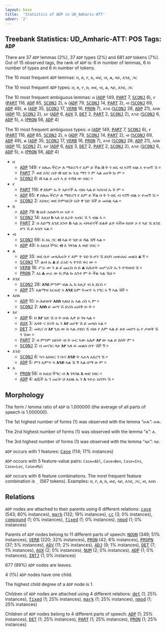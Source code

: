 ```yaml
---
layout: base
title:  'Statistics of ADP in UD_Amharic-ATT'
udver: '2'
---
```


## Treebank Statistics: UD_Amharic-ATT: POS Tags: `ADP`

There are 37 `ADP` lemmas (2%), 37 `ADP` types (2%) and 681 `ADP` tokens (7%).
Out of 15 observed tags, the rank of `ADP` is: 6 in number of lemmas, 6 in number of types and 6 in number of tokens.

The 10 most frequent `ADP` lemmas: በ, ለ, የ, ከ, ወደ, ብ, ል, ላይ, እንደ, ጋር

The 10 most frequent `ADP` types:  በ, ለ, የ, ከ, ወደ, ብ, ል, ላይ, እንደ, ጋር

The 10 most frequent ambiguous lemmas: በ (<tt><a href="am_att-pos-ADP.html">ADP</a></tt> 149, <tt><a href="am_att-pos-PART.html">PART</a></tt> 7, <tt><a href="am_att-pos-SCONJ.html">SCONJ</a></tt> 6), የ (<tt><a href="am_att-pos-PART.html">PART</a></tt> 116, <tt><a href="am_att-pos-ADP.html">ADP</a></tt> 85, <tt><a href="am_att-pos-SCONJ.html">SCONJ</a></tt> 2), ከ (<tt><a href="am_att-pos-ADP.html">ADP</a></tt> 79, <tt><a href="am_att-pos-SCONJ.html">SCONJ</a></tt> 14, <tt><a href="am_att-pos-PART.html">PART</a></tt> 2), ብ (<tt><a href="am_att-pos-SCONJ.html">SCONJ</a></tt> 69, <tt><a href="am_att-pos-ADP.html">ADP</a></tt> 49), ል (<tt><a href="am_att-pos-ADP.html">ADP</a></tt> 35, <tt><a href="am_att-pos-SCONJ.html">SCONJ</a></tt> 17, <tt><a href="am_att-pos-VERB.html">VERB</a></tt> 16, <tt><a href="am_att-pos-PRON.html">PRON</a></tt> 7), እንደ (<tt><a href="am_att-pos-SCONJ.html">SCONJ</a></tt> 28, <tt><a href="am_att-pos-ADP.html">ADP</a></tt> 21), እስከ (<tt><a href="am_att-pos-ADP.html">ADP</a></tt> 10, <tt><a href="am_att-pos-SCONJ.html">SCONJ</a></tt> 2), እየ (<tt><a href="am_att-pos-ADP.html">ADP</a></tt> 6, <tt><a href="am_att-pos-AUX.html">AUX</a></tt> 3, <tt><a href="am_att-pos-DET.html">DET</a></tt> 2, <tt><a href="am_att-pos-PART.html">PART</a></tt> 2, <tt><a href="am_att-pos-SCONJ.html">SCONJ</a></tt> 2), እንድ (<tt><a href="am_att-pos-SCONJ.html">SCONJ</a></tt> 6, <tt><a href="am_att-pos-ADP.html">ADP</a></tt> 5), እ (<tt><a href="am_att-pos-PRON.html">PRON</a></tt> 56, <tt><a href="am_att-pos-ADP.html">ADP</a></tt> 4)

The 10 most frequent ambiguous types:  በ (<tt><a href="am_att-pos-ADP.html">ADP</a></tt> 149, <tt><a href="am_att-pos-PART.html">PART</a></tt> 7, <tt><a href="am_att-pos-SCONJ.html">SCONJ</a></tt> 6), የ (<tt><a href="am_att-pos-PART.html">PART</a></tt> 116, <tt><a href="am_att-pos-ADP.html">ADP</a></tt> 85, <tt><a href="am_att-pos-SCONJ.html">SCONJ</a></tt> 2), ከ (<tt><a href="am_att-pos-ADP.html">ADP</a></tt> 79, <tt><a href="am_att-pos-SCONJ.html">SCONJ</a></tt> 14, <tt><a href="am_att-pos-PART.html">PART</a></tt> 2), ብ (<tt><a href="am_att-pos-SCONJ.html">SCONJ</a></tt> 69, <tt><a href="am_att-pos-ADP.html">ADP</a></tt> 49), ል (<tt><a href="am_att-pos-ADP.html">ADP</a></tt> 35, <tt><a href="am_att-pos-SCONJ.html">SCONJ</a></tt> 17, <tt><a href="am_att-pos-VERB.html">VERB</a></tt> 16, <tt><a href="am_att-pos-PRON.html">PRON</a></tt> 7), እንደ (<tt><a href="am_att-pos-SCONJ.html">SCONJ</a></tt> 28, <tt><a href="am_att-pos-ADP.html">ADP</a></tt> 21), እስከ (<tt><a href="am_att-pos-ADP.html">ADP</a></tt> 10, <tt><a href="am_att-pos-SCONJ.html">SCONJ</a></tt> 2), እየ (<tt><a href="am_att-pos-ADP.html">ADP</a></tt> 6, <tt><a href="am_att-pos-AUX.html">AUX</a></tt> 3, <tt><a href="am_att-pos-DET.html">DET</a></tt> 2, <tt><a href="am_att-pos-PART.html">PART</a></tt> 2, <tt><a href="am_att-pos-SCONJ.html">SCONJ</a></tt> 2), እንድ (<tt><a href="am_att-pos-SCONJ.html">SCONJ</a></tt> 6, <tt><a href="am_att-pos-ADP.html">ADP</a></tt> 5), እ (<tt><a href="am_att-pos-PRON.html">PRON</a></tt> 56, <tt><a href="am_att-pos-ADP.html">ADP</a></tt> 4)


* በ
  * <tt><a href="am_att-pos-ADP.html">ADP</a></tt> 149: የ በለጠ ችሮታ ለ ማድረግ የ እም ይ ችል <b>በ</b> ት ን ዘዴ ብ ኣገኝ ብል ኦ ተመኝ ኧ ።
  * <tt><a href="am_att-pos-PART.html">PART</a></tt> 7: ወደ አገር ቤት <b>በ</b> ሄድ ኩ ጊዜ ማን ን ም ኣል ጠየቅ ኩ ም ።
  * <tt><a href="am_att-pos-SCONJ.html">SCONJ</a></tt> 6: <b>በ</b> ኣል ይ ጠን ኣ ይ ተሻለ ው ነበር ።
* የ
  * <tt><a href="am_att-pos-PART.html">PART</a></tt> 116: <b>የ</b> ደከም ኡ ት አይኖች ኡ ብዙ ኣል ይ ኣስነብ ኡ ት ም ።
  * <tt><a href="am_att-pos-ADP.html">ADP</a></tt> 85: <b>የ</b> በለጠ ችሮታ ለ ማድረግ የ እም ይ ችል በ ት ን ዘዴ ብ ኣገኝ ብል ኦ ተመኝ ኧ ።
  * <tt><a href="am_att-pos-SCONJ.html">SCONJ</a></tt> 2: አስቴር ወደ ትምህርት ቤት <b>የ</b> ሄድ ኧች ይ መስል ኣል ።
* ከ
  * <tt><a href="am_att-pos-ADP.html">ADP</a></tt> 79: <b>ከ</b> ቤት አስወጣ ሁ ኣት ።
  * <tt><a href="am_att-pos-SCONJ.html">SCONJ</a></tt> 14: እዚህ <b>ከ</b> ኣለ ህ እራት አብር ኧ ን ብል ኣ ።
  * <tt><a href="am_att-pos-PART.html">PART</a></tt> 2: በ እድሜ እንደ አንተ <b>ከ</b> ኣል ኡ ብላቴኖች ይልቅ ፊት ኣችሁ ከስት ኦ የ ኣይ ኧ እንደ ሆን ኧ ይ ኣዝን ኣል ።
* ብ
  * <tt><a href="am_att-pos-SCONJ.html">SCONJ</a></tt> 69: ከ እኔ ጋር <b>ብ</b> ኣል ት ሄድ ይ ሻል ኧኝ ኣል ።
  * <tt><a href="am_att-pos-ADP.html">ADP</a></tt> 49: ከ እዚህ ችግር <b>ብ</b> እ ገላገል እ ወድ ነበር ።
* ል
  * <tt><a href="am_att-pos-ADP.html">ADP</a></tt> 35: ወደ ቤተ መጻሕፍት የ እም ት ሄድ ከ ሆን ኧ ይህን መጽሐፍ መልስ <b>ል</b> ኝ ።
  * <tt><a href="am_att-pos-SCONJ.html">SCONJ</a></tt> 17: ልብ ኡ <b>ል</b> ይ ፈነድ ኣ ትንሽ ቀረ ው ።
  * <tt><a href="am_att-pos-VERB.html">VERB</a></tt> 16: ሥራ ው ን ል ይ ጨርስ ስ ይ <b>ል</b> ስሕተት መሥራት ኡ ን ተገነዘብ ኧ ።
  * <tt><a href="am_att-pos-PRON.html">PRON</a></tt> 7: እኔ <b>ል</b> ሠራ ው ከ ቻል ኩ አንተ ም ት ችል ኣል ኧህ ።
* እንደ
  * <tt><a href="am_att-pos-SCONJ.html">SCONJ</a></tt> 28: <b>እንደ</b> ምንም ብል ኤ ከ እዚያ ብ እ ደርስ ።
  * <tt><a href="am_att-pos-ADP.html">ADP</a></tt> 21: አልማዝ አርፍድ ኣ <b>እንደ</b> እም ትመጥ ኣ ነግር ኣ ኝ ኣል ኧች ።
* እስከ
  * <tt><a href="am_att-pos-ADP.html">ADP</a></tt> 10: በ ሕይወት <b>እስከ</b> ኣለህ ኡ ኣል ረስ ኣ ም ።
  * <tt><a href="am_att-pos-SCONJ.html">SCONJ</a></tt> 2: <b>እስከ</b> ይ መጣ ኧ ድረስ ጠበቅ ሁ ት ።
* እየ
  * <tt><a href="am_att-pos-ADP.html">ADP</a></tt> 6: በ <b>እየ</b> ሄድ ኧ በ ት ሁሉ እቃ ይ ገዛ ኣል ።
  * <tt><a href="am_att-pos-AUX.html">AUX</a></tt> 3: አባት ና እናት ኡ ን <b>እየ</b> ጠየቅ ኧ ይ መላስ ኣል ።
  * <tt><a href="am_att-pos-DET.html">DET</a></tt> 2: መኪና በ <b>እየ</b> ጊዜ ው ከ ኣል ታደስ ኧ ብዙ የ እም ኣል ይ ቆይ መሆን ኡ የ ታወቅ ኧ ን ኧው ።
  * <tt><a href="am_att-pos-PART.html">PART</a></tt> 2: በ ምንም ዐይነት ብ ት ሠር ኣው አለቃ <b>እየ</b> ው ኣል ይ ደሰት ም ።
  * <tt><a href="am_att-pos-SCONJ.html">SCONJ</a></tt> 2: በ መናገር ላይ <b>እየ</b> ኣለ ሁ መልስ ሰጥ ኧች ኝ ።
* እንድ
  * <tt><a href="am_att-pos-SCONJ.html">SCONJ</a></tt> 6: ካሳ አስቴር ን ቡና <b>እንድ</b> ት ኣፈላ አደረግ ኧ ።
  * <tt><a href="am_att-pos-ADP.html">ADP</a></tt> 5: ምን አምጥ ኣ <b>እንድ</b> ኣል ኧ ኝ ኣል ሰማ ሁ ም ።
* እ
  * <tt><a href="am_att-pos-PRON.html">PRON</a></tt> 56: ከ እዚህ ችግር ብ <b>እ</b> ገላገል <b>እ</b> ወድ ነበር ።
  * <tt><a href="am_att-pos-ADP.html">ADP</a></tt> 4: ልጁች ኡ ን ጠርተ ህ እህል ኡ ን <b>እ</b> ጎተራ አስገባ ኧ ።

## Morphology

The form / lemma ratio of `ADP` is 1.000000 (the average of all parts of speech is 1.000000).

The 1st highest number of forms (1) was observed with the lemma “ሁሉ”: ሁሉ.

The 2nd highest number of forms (1) was observed with the lemma “ለ”: ለ.

The 3rd highest number of forms (1) was observed with the lemma “ላይ”: ላይ.

`ADP` occurs with 1 features: <tt><a href="am_att-feat-Case.html">Case</a></tt> (114; 17% instances)

`ADP` occurs with 5 feature-value pairs: `Case=Abl`, `Case=Ben`, `Case=Ins`, `Case=Loc`, `Case=Mal`

`ADP` occurs with 6 feature combinations.
The most frequent feature combination is `_` (567 tokens).
Examples: በ, የ, ለ, ከ, ወደ, ላይ, እንደ, ጋር, ብ, እስከ


## Relations

`ADP` nodes are attached to their parents using 6 different relations: <tt><a href="am_att-dep-case.html">case</a></tt> (543; 80% instances), <tt><a href="am_att-dep-mark.html">mark</a></tt> (132; 19% instances), <tt><a href="am_att-dep-cc.html">cc</a></tt> (3; 0% instances), <tt><a href="am_att-dep-compound.html">compound</a></tt> (1; 0% instances), <tt><a href="am_att-dep-fixed.html">fixed</a></tt> (1; 0% instances), <tt><a href="am_att-dep-nmod.html">nmod</a></tt> (1; 0% instances)

Parents of `ADP` nodes belong to 11 different parts of speech: <tt><a href="am_att-pos-NOUN.html">NOUN</a></tt> (349; 51% instances), <tt><a href="am_att-pos-VERB.html">VERB</a></tt> (220; 32% instances), <tt><a href="am_att-pos-PRON.html">PRON</a></tt> (42; 6% instances), <tt><a href="am_att-pos-PROPN.html">PROPN</a></tt> (37; 5% instances), <tt><a href="am_att-pos-ADV.html">ADV</a></tt> (11; 2% instances), <tt><a href="am_att-pos-ADJ.html">ADJ</a></tt> (9; 1% instances), <tt><a href="am_att-pos-DET.html">DET</a></tt> (7; 1% instances), <tt><a href="am_att-pos-AUX.html">AUX</a></tt> (2; 0% instances), <tt><a href="am_att-pos-NUM.html">NUM</a></tt> (2; 0% instances), <tt><a href="am_att-pos-ADP.html">ADP</a></tt> (1; 0% instances), <tt><a href="am_att-pos-INTJ.html">INTJ</a></tt> (1; 0% instances)

677 (99%) `ADP` nodes are leaves.

4 (1%) `ADP` nodes have one child.

The highest child degree of a `ADP` node is 1.

Children of `ADP` nodes are attached using 4 different relations: <tt><a href="am_att-dep-det.html">det</a></tt> (1; 25% instances), <tt><a href="am_att-dep-fixed.html">fixed</a></tt> (1; 25% instances), <tt><a href="am_att-dep-mark.html">mark</a></tt> (1; 25% instances), <tt><a href="am_att-dep-nmod.html">nmod</a></tt> (1; 25% instances)

Children of `ADP` nodes belong to 4 different parts of speech: <tt><a href="am_att-pos-ADP.html">ADP</a></tt> (1; 25% instances), <tt><a href="am_att-pos-DET.html">DET</a></tt> (1; 25% instances), <tt><a href="am_att-pos-PART.html">PART</a></tt> (1; 25% instances), <tt><a href="am_att-pos-PRON.html">PRON</a></tt> (1; 25% instances)

